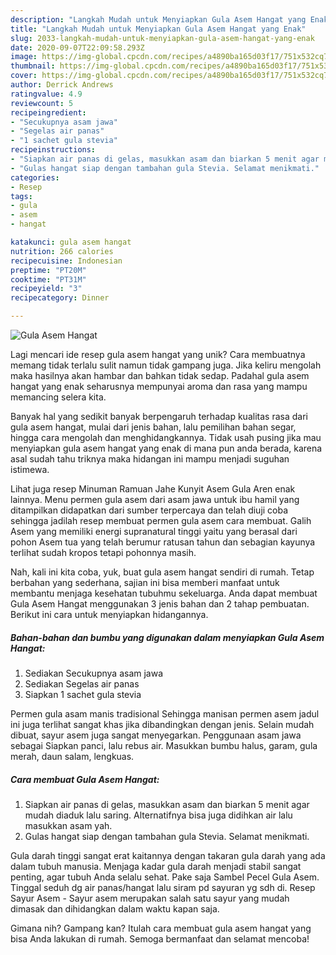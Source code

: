 ```yaml
---
description: "Langkah Mudah untuk Menyiapkan Gula Asem Hangat yang Enak"
title: "Langkah Mudah untuk Menyiapkan Gula Asem Hangat yang Enak"
slug: 2033-langkah-mudah-untuk-menyiapkan-gula-asem-hangat-yang-enak
date: 2020-09-07T22:09:58.293Z
image: https://img-global.cpcdn.com/recipes/a4890ba165d03f17/751x532cq70/gula-asem-hangat-foto-resep-utama.jpg
thumbnail: https://img-global.cpcdn.com/recipes/a4890ba165d03f17/751x532cq70/gula-asem-hangat-foto-resep-utama.jpg
cover: https://img-global.cpcdn.com/recipes/a4890ba165d03f17/751x532cq70/gula-asem-hangat-foto-resep-utama.jpg
author: Derrick Andrews
ratingvalue: 4.9
reviewcount: 5
recipeingredient:
- "Secukupnya asam jawa"
- "Segelas air panas"
- "1 sachet gula stevia"
recipeinstructions:
- "Siapkan air panas di gelas, masukkan asam dan biarkan 5 menit agar mudah diaduk lalu saring. Alternatifnya bisa juga didihkan air lalu masukkan asam yah."
- "Gulas hangat siap dengan tambahan gula Stevia. Selamat menikmati."
categories:
- Resep
tags:
- gula
- asem
- hangat

katakunci: gula asem hangat 
nutrition: 266 calories
recipecuisine: Indonesian
preptime: "PT20M"
cooktime: "PT31M"
recipeyield: "3"
recipecategory: Dinner

---
```



![Gula Asem Hangat](https://img-global.cpcdn.com/recipes/a4890ba165d03f17/751x532cq70/gula-asem-hangat-foto-resep-utama.jpg)

Lagi mencari ide resep gula asem hangat yang unik? Cara membuatnya memang tidak terlalu sulit namun tidak gampang juga. Jika keliru mengolah maka hasilnya akan hambar dan bahkan tidak sedap. Padahal gula asem hangat yang enak seharusnya mempunyai aroma dan rasa yang mampu memancing selera kita.

Banyak hal yang sedikit banyak berpengaruh terhadap kualitas rasa dari gula asem hangat, mulai dari jenis bahan, lalu pemilihan bahan segar, hingga cara mengolah dan menghidangkannya. Tidak usah pusing jika mau menyiapkan gula asem hangat yang enak di mana pun anda berada, karena asal sudah tahu triknya maka hidangan ini mampu menjadi suguhan istimewa.

Lihat juga resep Minuman Ramuan Jahe Kunyit Asem Gula Aren enak lainnya. Menu permen gula asem dari asam jawa untuk ibu hamil yang ditampilkan didapatkan dari sumber terpercaya dan telah diuji coba sehingga jadilah resep membuat permen gula asem cara membuat. Galih Asem yang memiliki energi supranatural tinggi yaitu yang berasal dari pohon Asem tua yang telah berumur ratusan tahun dan sebagian kayunya terlihat sudah kropos tetapi pohonnya masih.


Nah, kali ini kita coba, yuk, buat gula asem hangat sendiri di rumah. Tetap berbahan yang sederhana, sajian ini bisa memberi manfaat untuk membantu menjaga kesehatan tubuhmu sekeluarga. Anda dapat membuat Gula Asem Hangat menggunakan 3 jenis bahan dan 2 tahap pembuatan. Berikut ini cara untuk menyiapkan hidangannya.

<!--inarticleads1-->

##### Bahan-bahan dan bumbu yang digunakan dalam menyiapkan Gula Asem Hangat:

1. Sediakan Secukupnya asam jawa
1. Sediakan Segelas air panas
1. Siapkan 1 sachet gula stevia


Permen gula asam manis tradisional Sehingga manisan permen asem jadul ini juga terlihat sangat khas jika dibandingkan dengan jenis. Selain mudah dibuat, sayur asem juga sangat menyegarkan. Penggunaan asam jawa sebagai Siapkan panci, lalu rebus air. Masukkan bumbu halus, garam, gula merah, daun salam, lengkuas. 

<!--inarticleads2-->

##### Cara membuat Gula Asem Hangat:

1. Siapkan air panas di gelas, masukkan asam dan biarkan 5 menit agar mudah diaduk lalu saring. Alternatifnya bisa juga didihkan air lalu masukkan asam yah.
1. Gulas hangat siap dengan tambahan gula Stevia. Selamat menikmati.


Gula darah tinggi sangat erat kaitannya dengan takaran gula darah yang ada dalam tubuh manusia. Menjaga kadar gula darah menjadi stabil sangat penting, agar tubuh Anda selalu sehat. Pake saja Sambel Pecel Gula Asem. Tinggal seduh dg air panas/hangat lalu siram pd sayuran yg sdh di. Resep Sayur Asem - Sayur asem merupakan salah satu sayur yang mudah dimasak dan dihidangkan dalam waktu kapan saja. 

Gimana nih? Gampang kan? Itulah cara membuat gula asem hangat yang bisa Anda lakukan di rumah. Semoga bermanfaat dan selamat mencoba!
